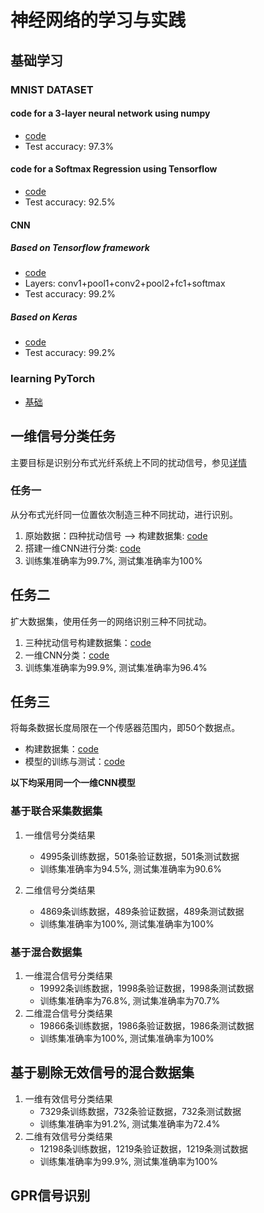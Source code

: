 # 神经网络的学习与实践
## 基础学习
### MNIST DATASET
#### code for a 3-layer neural network using numpy
- [code](https://github.com/lllssf/NN-implemantation/blob/master/MNIST/3_layers_NN.py)
- Test accuracy: 97.3%
#### code for a Softmax Regression using Tensorflow
- [code](https://github.com/lllssf/NN-implemantation/blob/master/MNIST/sigle_softmax_regression.py) 
- Test accuracy: 92.5%
#### CNN 
##### Based on Tensorflow framework
- [code](https://github.com/lllssf/NN-implemantation/blob/master/MNIST/CNN.py)
- Layers: conv1+pool1+conv2+pool2+fc1+softmax
- Test accuracy: 99.2%
##### Based on Keras
- [code](https://github.com/lllssf/NN-implemantation/blob/master/MNIST/CNN_keras.py)
- Test accuracy: 99.2%
### learning PyTorch
- [基础](https://github.com/lllssf/NN-implemantation/blob/master/torch_tutor.ipynb)

## 一维信号分类任务
主要目标是识别分布式光纤系统上不同的扰动信号，参见[详情](https://github.com/lllssf/NN-implemantation/tree/master/wave_classify)
### 任务一
从分布式光纤同一位置依次制造三种不同扰动，进行识别。
1. 原始数据：四种扰动信号 --> 构建数据集: [code](https://github.com/lllssf/NN-implemantation/blob/master/wave_classify/STEP1/wave_dataset.ipynb)
2. 搭建一维CNN进行分类: [code](https://github.com/lllssf/NN-implemantation/blob/master/wave_classify/STEP1/wave_classify.ipynb)
3. 训练集准确率为99.7%, 测试集准确率为100%

## 任务二

扩大数据集，使用任务一的网络识别三种不同扰动。
1. 三种扰动信号构建数据集：[code](https://github.com/lllssf/NN-implemantation/blob/master/wave_classify/STEP2/wave_dataset-Copy1.ipynb)
2. 一维CNN分类：[code](https://github.com/lllssf/NN-implemantation/blob/master/wave_classify/STEP2/wave_classify-Copy1.ipynb)
3. 训练集准确率为99.9%, 测试集准确率为96.4%
   
## 任务三

将每条数据长度局限在一个传感器范围内，即50个数据点。
- 构建数据集：[code](https://github.com/lllssf/NN-implemantation/blob/master/wave_classify/STEP3/wave_dataset.ipynb)
- 模型的训练与测试：[code](https://github.com/lllssf/NN-implemantation/blob/master/wave_classify/STEP3/wave_classify.ipynb)

**以下均采用同一个一维CNN模型**
### 基于联合采集数据集
1. 一维信号分类结果
   - 4995条训练数据，501条验证数据，501条测试数据
   - 训练集准确率为94.5%, 测试集准确率为90.6%

2. 二维信号分类结果
   - 4869条训练数据，489条验证数据，489条测试数据 
   - 训练集准确率为100%, 测试集准确率为100%

### 基于混合数据集
1. 一维混合信号分类结果
   - 19992条训练数据，1998条验证数据，1998条测试数据
   - 训练集准确率为76.8%, 测试集准确率为70.7%
2. 二维混合信号分类结果
   - 19866条训练数据，1986条验证数据，1986条测试数据
   - 训练集准确率为100%, 测试集准确率为100%

## 基于剔除无效信号的混合数据集
1. 一维有效信号分类结果
   - 7329条训练数据，732条验证数据，732条测试数据
   - 训练集准确率为91.2%, 测试集准确率为72.4%
2. 二维有效信号分类结果
   - 12198条训练数据，1219条验证数据，1219条测试数据
   - 训练集准确率为99.9%, 测试集准确率为100%

## GPR信号识别
